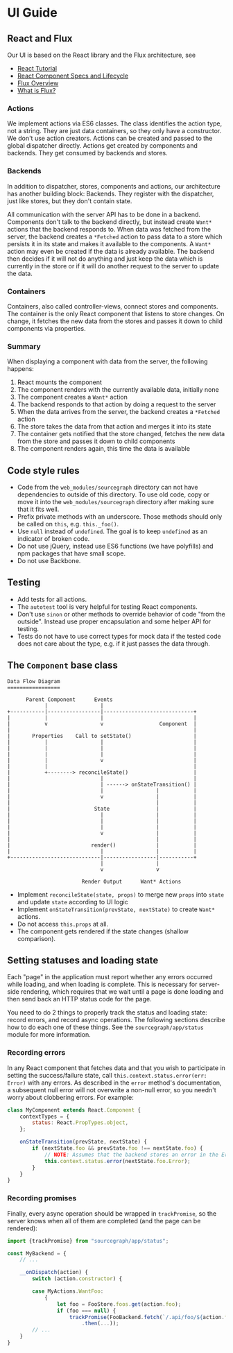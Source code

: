UI Guide
========

React and Flux
--------------
Our UI is based on the React library and the Flux architecture, see
* [React Tutorial](http://facebook.github.io/react/docs/tutorial.html)
* [React Component Specs and Lifecycle](http://facebook.github.io/react/docs/component-specs.html)
* [Flux Overview](https://facebook.github.io/flux/docs/overview.html)
* [What is Flux?](http://fluxxor.com/what-is-flux.html)

### Actions
We implement actions via ES6 classes. The class identifies the action type, not a string. They are just data containers, so they only have a constructor. We don't use action creators. Actions can be created and passed to the global dispatcher directly. Actions get created by components and backends. They get consumed by backends and stores.

### Backends
In addition to dispatcher, stores, components and actions, our architecture has another building block: Backends. They register with the dispatcher, just like stores, but they don't contain state.

All communication with the server API has to be done in a backend. Components don't talk to the backend directly, but instead create `Want*` actions that the backend responds to. When data was fetched from the server, the backend creates a `*Fetched` action to pass data to a store which persists it in its state and makes it available to the components. A `Want*` action may even be created if the data is already available. The backend then decides if it will not do anything and just keep the data which is currently in the store or if it will do another request to the server to update the data.

### Containers
Containers, also called controller-views, connect stores and components. The container is the only React component that listens to store changes. On change, it fetches the new data from the stores and passes it down to child components via properties.

### Summary
When displaying a component with data from the server, the following happens:
1. React mounts the component
2. The component renders with the currently available data, initially none
3. The component creates a `Want*` action
4. The backend responds to that action by doing a request to the server
5. When the data arrives from the server, the backend creates a `*Fetched` action
6. The store takes the data from that action and merges it into its state
7. The container gets notified that the store changed, fetches the new data from the store and passes it down to child components
8. The component renders again, this time the data is available

Code style rules
----------------
* Code from the `web_modules/sourcegraph` directory can not have dependencies to outside of this directory. To use old code, copy or move it into the `web_modules/sourcegraph` directory after making sure that it fits well.
* Prefix private methods with an underscore. Those methods should only be called on `this`, e.g. `this._foo()`.
* Use `null` instead of `undefined`. The goal is to keep `undefined` as an indicator of broken code.
* Do not use jQuery, instead use ES6 functions (we have polyfills) and npm packages that have small scope.
* Do not use Backbone.

Testing
-------
* Add tests for all actions.
* The `autotest` tool is very helpful for testing React components.
* Don't use `sinon` or other methods to override behavior of code "from the outside". Instead use proper encapsulation and some helper API for testing.
* Tests do not have to use correct types for mock data if the tested code does not care about the type, e.g. if it just passes the data through.

The `Component` base class
--------------------------

    Data Flow Diagram
    =================

          Parent Component      Events
                |                 |
    +-----------|-----------------|-----------------------------+
    |           |                 |                             |
    |           v                 v                  Component  |
    |                                                           |
    |       Properties    Call to setState()                    |
    |           |                 |                             |
    |           |                 |                             |
    |           |                 |                             |
    |           |                 v                             |
    |           |                                               |
    |           +--------> reconcileState()                     |
    |                             |                             |
    |                             | ------> onStateTransition() |
    |                             |                 |           |
    |                             v                 |           |
    |                                               |           |
    |                           State               |           |
    |                             |                 |           |
    |                             |                 |           |
    |                             |                 |           |
    |                             v                 |           |
    |                                               |           |
    |                          render()             |           |
    |                             |                 |           |
    +-----------------------------|-----------------|-----------+
                                  |                 |
                                  v                 v

                            Render Output      Want* Actions

* Implement `reconcileState(state, props)` to merge new `props` into `state` and update `state` according to UI logic
* Implement `onStateTransition(prevState, nextState)` to create `Want*` actions.
* Do not access `this.props` at all.
* The component gets rendered if the state changes (shallow comparison).


## Setting statuses and loading state

Each "page" in the application must report whether any errors occurred
while loading, and when loading is complete. This is necessary for
server-side rendering, which requires that we wait until a page is
done loading and then send back an HTTP status code for the page.

You need to do 2 things to properly track the status and loading
state: record errors, and record async operations. The following
sections describe how to do each one of these things. See the
`sourcegraph/app/status` module for more information.

### Recording errors

In any React component that fetches data and that you wish to
participate in setting the success/failure state, call
`this.context.status.error(err: Error)` with any errors. As described
in the `error` method's documentation, a subsequent null error will
not overwrite a non-null error, so you needn't worry about clobbering
errors. For example:

``` javascript
class MyComponent extends React.Component {
	contextTypes = {
		status: React.PropTypes.object,
	};

	onStateTransition(prevState, nextState) {
		if (nextState.foo && prevState.foo !== nextState.foo) {
			// NOTE: Assumes that the backend stores an error in the Error field.
			this.context.status.error(nextState.foo.Error);
		}
	}
}
```

### Recording promises

Finally, every async operation should be wrapped in `trackPromise`, so
the server knows when all of them are completed (and the page can be
rendered):

``` javascript
import {trackPromise} from "sourcegraph/app/status";

const MyBackend = {
	// ...

	__onDispatch(action) {
		switch (action.constructor) {

		case MyActions.WantFoo:
			{
				let foo = FooStore.foos.get(action.foo);
				if (foo === null) {
					trackPromise(FooBackend.fetch(`/.api/foo/${action.foo}`)
						.then(...));
		// ...
	}
}
```

